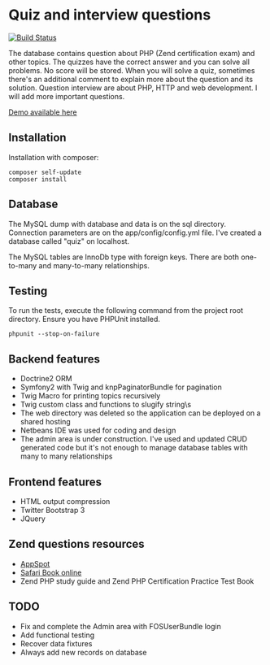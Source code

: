 # Quiz and interview questions

[![Build Status](https://travis-ci.org/andreafiori/symfony2-quiz.svg?branch=master)](https://travis-ci.org/andreafiori/symfony2-quiz)

The database contains question about PHP (Zend certification exam) and other topics.
The quizzes have the correct answer and you can solve all problems. 
No score will be stored. When you will solve a quiz, sometimes there's an additional comment to explain more about the question and its solution.
Question interview are about PHP, HTTP and web development. I will add more important questions.

[Demo available here](http://andreafiori.net/quiz)

## Installation

Installation with composer:

    composer self-update
    composer install

## Database

The MySQL dump with database and data is on the sql directory. 
Connection parameters are on the app/config/config.yml file.
I've created a database called "quiz" on localhost.

The MySQL tables are InnoDb type with foreign keys.
There are both one-to-many and many-to-many relationships.

## Testing

To run the tests, execute the following command from the project root directory. 
Ensure you have PHPUnit installed.

    phpunit --stop-on-failure

## Backend features

- Doctrine2 ORM
- Symfony2 with Twig and knpPaginatorBundle for pagination
- Twig Macro for printing topics recursively
- Twig custom class and functions to slugify string\s
- The web directory was deleted so the application can be deployed on a shared hosting
- Netbeans IDE was used for coding and design
- The admin area is under construction. I've used and updated CRUD generated code but it's not enough to manage database tables with many to many relationships

## Frontend features

- HTML output compression
- Twitter Bootstrap 3
- JQuery

## Zend questions resources

- [AppSpot](http://zend-php.appspot.com/questions_list/1)
- [Safari Book online](http://my.safaribooksonline.com/book/certification/zend/0672327090/practice-exam-questions/app01)
- Zend PHP study guide and Zend PHP Certification Practice Test Book

## TODO

- Fix and complete the Admin area with FOSUserBundle login
- Add functional testing
- Recover data fixtures
- Always add new records on database